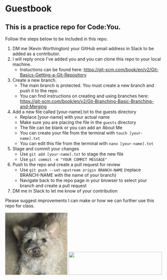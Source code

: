 # **Guestbook**
## This is a practice repo for Code:You.
Follow the steps below to be included in this repo.
1. DM me (Kevin Worthington) your GitHub email address in Slack to be added as a contributor.
2. I will reply once I've added you and you can clone this repo to your local machine.
   - Instuctions can be found here: https://git-scm.com/book/en/v2/Git-Basics-Getting-a-Git-Repository
3. Create a new branch.
   - The main branch is protected. You must create a new branch and push it to the repo.
   - You can find instructions on creating and using branches here: https://git-scm.com/book/en/v2/Git-Branching-Basic-Branching-and-Merging
4. Add a new file called [your-name].txt to the guests directory
   - Replace [your-name] with your actual name
   - Make sure you are placing the file in the `guests` directory
   - The file can be blank or you can add an About Me
   - You can create your file from the terminal with `touch [your-name].txt`
   - You can edit this file from the terminal with `nano [your-name].txt`
6. Stage and commit your changes
   - Use `git add [your-name].txt` to stage the new file
   - Use `git commit -m "YOUR COMMIT MESSAGE"`
7. Push to the repo and create a pull request for review
   - Use `git push --set-upstream origin BRANCH-NAME` (replace BRANCH-NAME with the name of your branch)
   - Navigate back to the repo page in your browser to select your branch and create a pull request
8. DM me in Slack to let me know of your contribution

 Please suggest improvements I can make or how we can further use this repo for class.

<img src="images/Eddie.JPEG" width="200" height="200">
<a href="https://code-you.org/"><img src="https://code-you.org/wp-content/uploads/2023/07/codeyou-logo-wink.gif" width="300" height="73.8833">
